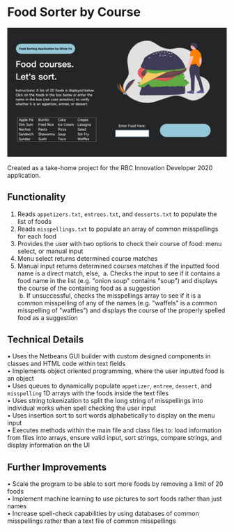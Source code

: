 # Food Sorter by Course

<img src="gui.png" width="600">

Created as a take-home project for the RBC Innovation Developer 2020 application.

## Functionality

1. Reads `appetizers.txt`, `entrees.txt`, and `desserts.txt` to populate the list of foods
2. Reads `misspellings.txt` to populate an array of common misspellings for each food
3. Provides the user with two options to check their course of food: menu select, or manual input
4. Menu select returns determined course matches
5. Manual input returns determined courses matches if the inputted food name is a direct match, else,
 a. Checks the input to see if it contains a food name in the list (e.g. "onion soup" contains "soup") and displays the course of the containing food as a suggestion <br>
 b. If unsuccessful, checks the misspellings array to see if it is a common misspelling of any of the names (e.g. "waffels" is a common misspelling of "waffles") and displays the course of the properly spelled food as a suggestion <br>

## Technical Details

• Uses the Netbeans GUI builder with custom designed components in classes and HTML code within text fields <br>
• Implements object oriented programming, where the user inputted food is an object <br>
• Uses queues to dynamically populate `appetizer`, `entree`, `dessert`, and `misspelling` 1D arrays with the foods inside the text files <br>
• Uses string tokenization to split the long string of misspellings into individual works when spell checking the user input <br>
• Uses insertion sort to sort words alphabetically to display on the menu input <br>
• Executes methods within the main file and class files to: load information from files into arrays, ensure valid input, sort strings, compare strings, and display information on the UI <br>

## Further Improvements

• Scale the program to be able to sort more foods by removing a limit of 20 foods <br>
• Implement machine learning to use pictures to sort foods rather than just names <br>
• Increase spell-check capabilities by using databases of common misspellings rather than a text file of common misspellings
